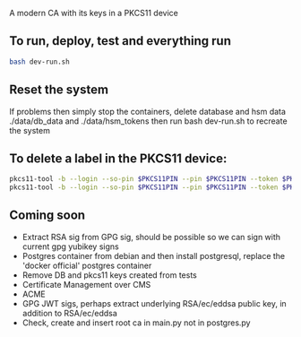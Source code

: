 A modern CA with its keys in a PKCS11 device

## To run, deploy, test and everything run
``` bash
bash dev-run.sh
```

## Reset the system
If problems then simply stop the containers, delete database and hsm data ./data/db_data and ./data/hsm_tokens then run bash dev-run.sh to recreate the system

## To delete a label in the PKCS11 device:
``` bash
pkcs11-tool -b --login --so-pin $PKCS11PIN --pin $PKCS11PIN --token $PKCS11_TOKEN --module $PKCS11_MODULE --label my_label_here -y privkey
pkcs11-tool -b --login --so-pin $PKCS11PIN --pin $PKCS11PIN --token $PKCS11_TOKEN --module $PKCS11_MODULE --label my_label_here -y pubkey
```

## Coming soon
* Extract RSA sig from GPG sig, should be possible so we can sign with current gpg yubikey signs
* Postgres container from debian and then install postgresql, replace the 'docker official' postgres container
* Remove DB and pkcs11 keys created from tests
* Certificate Management over CMS
* ACME
* GPG JWT sigs, perhaps extract underlying RSA/ec/eddsa public key, in addition to RSA/ec/eddsa
* Check, create and insert root ca in main.py not in postgres.py
